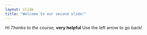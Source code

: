 ```yaml
---
layout: slide
title: "Welcome to our second slide!"
---
```

*Hi Thanks to the course,* **very helpful**
Use the left arrow to go back!
